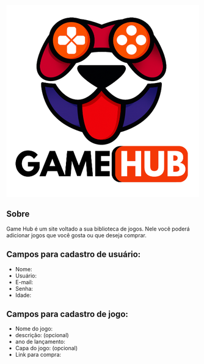 ![alt text](/static/logo/logo.png)
## Sobre

Game Hub é um site voltado a sua biblioteca de jogos. Nele você poderá adicionar jogos que você gosta ou que deseja comprar.

## Campos para cadastro de usuário:
* Nome: 
* Usuário:
* E-mail:
* Senha:
* Idade:

## Campos para cadastro de jogo:
* Nome do jogo:
* descrição: (opcional)
* ano de lançamento:
* Capa do jogo: (opcional)
* Link para compra:
